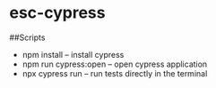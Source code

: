 # esc-cypress

##Scripts
- npm install – install cypress
- npm run cypress:open – open cypress application
- npx cypress run – run tests directly in the terminal
